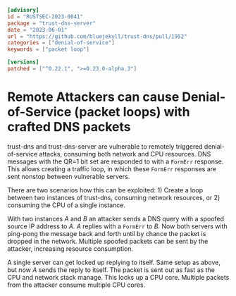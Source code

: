 ```toml
[advisory]
id = "RUSTSEC-2023-0041"
package = "trust-dns-server"
date = "2023-06-01"
url = "https://github.com/bluejekyll/trust-dns/pull/1952"
categories = ["denial-of-service"]
keywords = ["packet loop"]

[versions]
patched = ["^0.22.1", ">=0.23.0-alpha.3"]
```

# Remote Attackers can cause Denial-of-Service (packet loops) with crafted DNS packets

trust-dns and trust-dns-server are vulnerable to remotely triggered denial-of-service attacks, consuming both network and CPU resources.
DNS messages with the QR=1 bit set are responded to with a `FormErr` response.
This allows creating a traffic loop, in which these `FormErr` responses are sent nonstop between vulnerable servers.

There are two scenarios how this can be exploited: 1) Create a loop between two instances of trust-dns, consuming network resources, or 2) consuming the CPU of a single instance.

With two instances *A* and *B* an attacker sends a DNS query with a spoofed source IP address to *A*.
*A* replies with a `FormErr` to *B*.
Now both servers with ping-pong the message back and forth until by chance the packet is dropped in the network.
Multiple spoofed packets can be sent by the attacker, increasing resource consumption.

A single server can get locked up replying to itself.
Same setup as above, but now *A* sends the reply to itself.
The packet is sent out as fast as the CPU and network stack manage.
This locks up a CPU core.
Multiple packets from the attacker consume multiple CPU cores.
